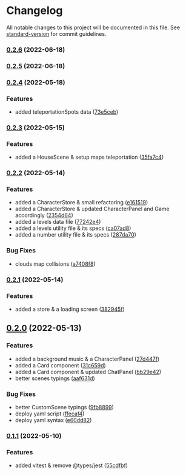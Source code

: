 # Changelog

All notable changes to this project will be documented in this file. See [standard-version](https://github.com/conventional-changelog/standard-version) for commit guidelines.

### [0.2.6](https://github.com/matthieu-locussol/TaktixApp/compare/v0.2.5...v0.2.6) (2022-06-18)

### [0.2.5](https://github.com/matthieu-locussol/TaktixApp/compare/v0.2.4...v0.2.5) (2022-06-18)

### [0.2.4](https://github.com/matthieu-locussol/TaktixApp/compare/v0.2.3...v0.2.4) (2022-05-18)


### Features

* added teleportationSpots data ([73e5ceb](https://github.com/matthieu-locussol/TaktixApp/commit/73e5ceb4206df6d98e3a251cc23d597ec2673b85))

### [0.2.3](https://github.com/matthieu-locussol/TaktixApp/compare/v0.2.2...v0.2.3) (2022-05-15)


### Features

* added a HouseScene & setup maps teleportation ([35fa7c4](https://github.com/matthieu-locussol/TaktixApp/commit/35fa7c434d3f2fcfedf94c490124ab5078ab2c5e))

### [0.2.2](https://github.com/matthieu-locussol/TaktixApp/compare/v0.2.1...v0.2.2) (2022-05-14)


### Features

* added a CharacterStore & small refactoring ([e161519](https://github.com/matthieu-locussol/TaktixApp/commit/e1615196e92df1ae43031f4a4a3fddb4479d16df))
* added a CharacterStore & updated CharacterPanel and Game accordingly ([2354d64](https://github.com/matthieu-locussol/TaktixApp/commit/2354d647ec1f2631ba188c4a40b5b34ebf7a7ca3))
* added a levels data file ([77242e4](https://github.com/matthieu-locussol/TaktixApp/commit/77242e43c9a6bc23fc58c3a76e9bcb5c051a31b2))
* added a levels utility file & its specs ([ca07ad8](https://github.com/matthieu-locussol/TaktixApp/commit/ca07ad8402cc283bed4cc135b640020dbb8b3865))
* added a number utility file & its specs ([287da70](https://github.com/matthieu-locussol/TaktixApp/commit/287da70f90528cdd8329274f1c93bb0eb784a344))


### Bug Fixes

* clouds map collisions ([a7408f8](https://github.com/matthieu-locussol/TaktixApp/commit/a7408f811265788f717b3651c02fc94d32cbf665))

### [0.2.1](https://github.com/matthieu-locussol/TaktixApp/compare/v0.2.0...v0.2.1) (2022-05-14)


### Features

* added a store & a loading screen ([382945f](https://github.com/matthieu-locussol/TaktixApp/commit/382945f30037b16213a4b4260d6f587485aacb95))

## [0.2.0](https://github.com/matthieu-locussol/TaktixApp/compare/v0.1.1...v0.2.0) (2022-05-13)


### Features

* added a background music & a CharacterPanel ([27d447f](https://github.com/matthieu-locussol/TaktixApp/commit/27d447fada5b2d51484149b5bfbe421670019d83))
* added a Card component ([31c659d](https://github.com/matthieu-locussol/TaktixApp/commit/31c659da42d2366ff57b02fb4eaacff0a1dca6d7))
* added a Card component & updated ChatPanel ([bb29e42](https://github.com/matthieu-locussol/TaktixApp/commit/bb29e4212db2f296d98c2edee9cad17dd5056a35))
* better scenes typings ([aaf631d](https://github.com/matthieu-locussol/TaktixApp/commit/aaf631d29fc7c6041765138bcdc90609c8fda469))


### Bug Fixes

* better CustomScene typings ([9fb8899](https://github.com/matthieu-locussol/TaktixApp/commit/9fb88993f26460de752df9c6ad596dbd338269ae))
* deploy yaml script ([ffecaf4](https://github.com/matthieu-locussol/TaktixApp/commit/ffecaf4c5b22456b019301a5612049ded55b1ff4))
* deploy yaml syntax ([e60dd82](https://github.com/matthieu-locussol/TaktixApp/commit/e60dd824da1062469d26146c8dbf76e483e8db2d))

### [0.1.1](https://github.com/matthieu-locussol/TaktixApp/compare/v0.1.0...v0.1.1) (2022-05-10)


### Features

* added vitest & remove @types/jest ([55cdfbf](https://github.com/matthieu-locussol/TaktixApp/commit/55cdfbf9623fc5493a5dcf8bc5cce343602e579f))
